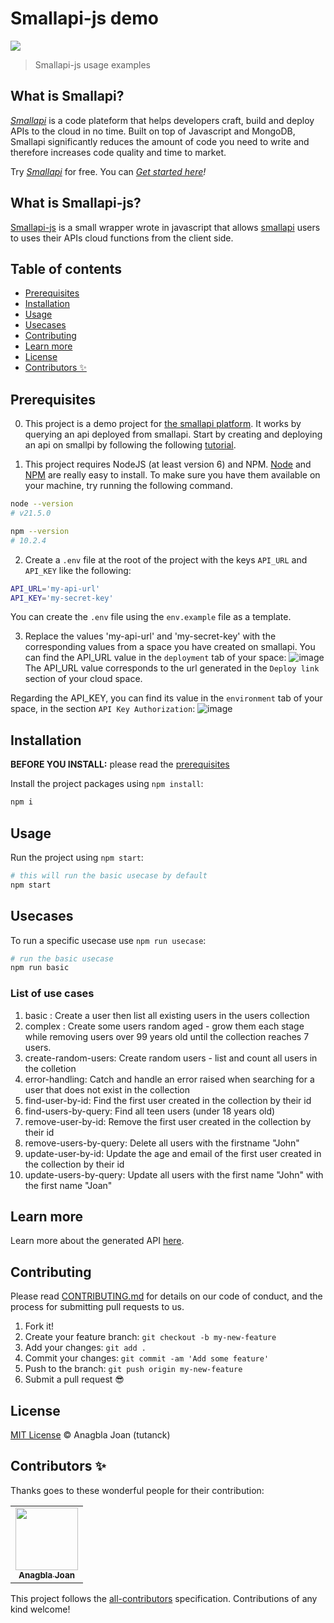 # Smallapi-js demo

[![](https://img.shields.io/npm/l/smallapi-js.svg)](https://github.com/tutanck/smallapi-js/blob/main/LICENSE)

> Smallapi-js usage examples

## What is Smallapi?

_[Smallapi](https://smallapi.io/)_ is a code plateform that helps developers craft, build and deploy APIs to the cloud in no time. Built on top of Javascript and MongoDB, Smallapi significantly reduces the amount of code you need to write and therefore increases code quality and time to market.

Try _[Smallapi](https://smallapi.io/)_ for free. You can _[Get started here](https://develop.smallapi.io/docs/page/quick-start)!_

## What is Smallapi-js?

[Smallapi-js](https://github.com/tutanck/smallapi-js) is a small wrapper wrote in javascript that allows [smallapi](https://smallapi.io/) users to uses their APIs cloud functions from the client side.

## Table of contents

- [Prerequisites](#prerequisites)
- [Installation](#installation)
- [Usage](#usage)
- [Usecases](#usecases)
- [Contributing](#contributing)
- [Learn more](#Learn-more)
- [License](#license)
- [Contributors ✨](#contributors-)

## Prerequisites

0. This project is a demo project for <a href="https://smallapi.io/" target="_blank">the smallapi platform</a>. It works by querying an api deployed from smallapi. Start by creating and deploying an api on smallpi by following the following <a href="https://smallapi.io/docs/page/quick-start" target="_blank">tutorial</a>.

1. This project requires NodeJS (at least version 6) and NPM.
   [Node](http://nodejs.org/) and [NPM](https://npmjs.org/) are really easy to install.
   To make sure you have them available on your machine,
   try running the following command.

```sh
node --version
# v21.5.0

npm --version
# 10.2.4
```

2. Create a `.env` file at the root of the project with the keys `API_URL` and `API_KEY` like the following:

```sh
API_URL='my-api-url'
API_KEY='my-secret-key'
```

You can create the `.env` file using the `env.example` file as a template.

3. Replace the values ​​'my-api-url' and 'my-secret-key' with the corresponding values ​​from a space you have created on smallapi.
   You can find the API_URL value in the `deployment` tab of your space:
   ![image](https://github.com/user-attachments/assets/1f1c9dac-d3ae-4909-8155-400a00c07465)
   The API_URL value corresponds to the url generated in the `Deploy link` section of your cloud space.

Regarding the API_KEY, you can find its value in the `environment` tab of your space, in the section `API Key Authorization`:
![image](https://github.com/user-attachments/assets/2e4beb68-528f-4a81-86d5-7b944f4051c1)

## Installation

**BEFORE YOU INSTALL:** please read the [prerequisites](#prerequisites)

Install the project packages using `npm install`:

```sh
npm i
```

## Usage

Run the project using `npm start`:

```sh
# this will run the basic usecase by default
npm start
```

## Usecases

To run a specific usecase use `npm run usecase`:

```sh
# run the basic usecase
npm run basic
```

### List of use cases

1. basic : Create a user then list all existing users in the users collection
2. complex : Create some users random aged - grow them each stage while removing users over 99 years old until the collection reaches 7 users.
3. create-random-users: Create random users - list and count all users in the colletion
4. error-handling: Catch and handle an error raised when searching for a user that does not exist in the collection
5. find-user-by-id: Find the first user created in the collection by their id
6. find-users-by-query: Find all teen users (under 18 years old)
7. remove-user-by-id: Remove the first user created in the collection by their id
8. remove-users-by-query: Delete all users with the firstname "John"
9. update-user-by-id: Update the age and email of the first user created in the collection by their id
10. update-users-by-query: Update all users with the first name "John" with the first name "Joan"

## Learn more

Learn more about the generated API [here](https://github.com/tutanck/smallapi-js?tab=readme-ov-file#api).

## Contributing

Please read [CONTRIBUTING.md](CONTRIBUTING.md) for details on our code of conduct, and the process for submitting pull requests to us.

1.  Fork it!
2.  Create your feature branch: `git checkout -b my-new-feature`
3.  Add your changes: `git add .`
4.  Commit your changes: `git commit -am 'Add some feature'`
5.  Push to the branch: `git push origin my-new-feature`
6.  Submit a pull request :sunglasses:

## License

[MIT License](https://tutanck.mit-license.org/2018) © Anagbla Joan (tutanck)

## Contributors ✨

Thanks goes to these wonderful people for their contribution:

<!-- ALL-CONTRIBUTORS-LIST:START - Do not remove or modify this section -->
<!-- prettier-ignore-start -->
<!-- markdownlint-disable -->
<table>
  <tr>
    <td align="center"><a href="https://about.me/tutanck"><img src="https://avatars.githubusercontent.com/u/15267552?v=4" width="100px;" alt=""/><br /><sub><b>Anagbla Joan</b></sub></a><br /></td>
  </tr>
</table>

<!-- markdownlint-restore -->
<!-- prettier-ignore-end -->

<!-- ALL-CONTRIBUTORS-LIST:END -->

This project follows the [all-contributors](https://github.com/all-contributors/all-contributors) specification. Contributions of any kind welcome!
